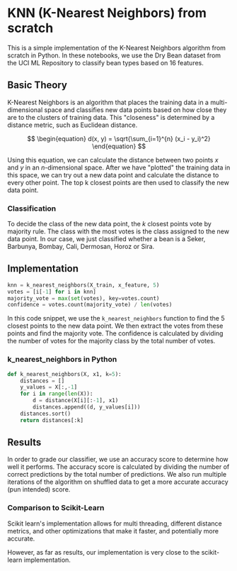 # KNN (K-Nearest Neighbors) from scratch
This is a simple implementation of the K-Nearest Neighbors algorithm from scratch in Python. In these notebooks, we use the Dry Bean dataset from the UCI ML Repository to classify bean types based on 16 features.

## Basic Theory

K-Nearest Neighbors is an algorithm that places the training data in a multi-dimensional space and classifies new data points based on how close they are to the clusters of training data. This "closeness" is determined by a distance metric, such as Euclidean distance. 

$$
\begin{equation}
d(x, y) = \sqrt{\sum_{i=1}^{n} (x_i - y_i)^2}
\end{equation}
$$

Using this equation, we can calculate the distance between two points $x$ and $y$ in an $n$-dimensional space. After we have "plotted" the training data in this space, we can try out a new data point and calculate the distance to every other point. The top k closest points are then used to classify the new data point.

### Classification

To decide the class of the new data point, the $k$ closest points vote by majority rule. The class with the most votes is the class assigned to the new data point. In our case, we just classified whether a bean is a Seker, Barbunya, Bombay, Cali, Dermosan, Horoz or Sira. 

## Implementation

```python
knn = k_nearest_neighbors(X_train, x_feature, 5)
votes = [i[-1] for i in knn]
majority_vote = max(set(votes), key=votes.count)
confidence = votes.count(majority_vote) / len(votes)
```

In this code snippet, we use the `k_nearest_neighbors` function to find the 5 closest points to the new data point. We then extract the votes from these points and find the majority vote. The confidence is calculated by dividing the number of votes for the majority class by the total number of votes. 

### k_nearest_neighbors in Python

```python
def k_nearest_neighbors(X, x1, k=5):
    distances = []
    y_values = X[:,-1]
    for i in range(len(X)):
        d = distance(X[i][:-1], x1)
        distances.append((d, y_values[i]))
    distances.sort()
    return distances[:k]
```

## Results

In order to grade our classifier, we use an accuracy score to determine how well it performs. The accuracy score is calculated by dividing the number of correct predictions by the total number of predictions. We also run multiple iterations of the algorithm on shuffled data to get a more accurate accuracy (pun intended) score.

### Comparison to Scikit-Learn

Scikit learn's implementation allows for multi threading, different distance metrics, and other optimizations that make it faster, and potentially more accurate. 

However, as far as results, our implementation is very close to the scikit-learn implementation.